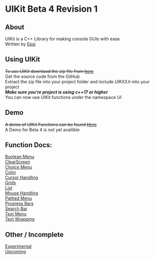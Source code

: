 # UIKit Beta 4 Revision 1

## About
UIKit is a C++ Library for making console GUIs with ease<br>
Written by [Epsi](https://twitter.com/EpsilonRho)

## Using UIKit
~~To use UIKit downlaod the zip file from [here](https://github.com/EpsiRho/UIKit/releases/tag/UIKit-b3.6)~~<br>
Get the source code from the GitHub<br>
Extract the zip file into your project folder and include *UIKit3.h* into your project<br>
***Make sure you're project is using c++17 or higher***<br>
You can now use UIKit functions under the namespace *UI*

## Demo
~~A demo of UIKit Functions can be found [Here](https://github.com/EpsiRho/UIKit/releases/tag/b3-Demo)~~<br>
A Demo for Beta 4 is not yet availible

## Function Docs:
[Boolean Menu](BoolMenu)<br>
[ClearScreen](ClearScreen)<br>
[Choice Menu](ChoiceMenu)<br>
[Color](ColorText)<br>
[Cursor Handling](Cursor)<br>
[Grids](Grid)<br>
[List](List)<br>
[Mouse Handling](Mouse)<br>
[Pathed Menu](PathMenu)<br>
[Progress Bars](Progress)<br>
[Search Bar](Search)<br>
[Text Menu](TextMenu)<br>
[Text Wrapping](TextWrap)<br>

## Other / Incomplete
[Experimental](EXP)<br>
[Upcoming](Upcoming)<br>